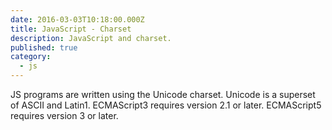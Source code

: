 ```yaml
---
date: 2016-03-03T10:18:00.000Z
title: JavaScript - Charset
description: JavaScript and charset.
published: true
category:
  - js
---
```



JS programs are written using the Unicode charset.
Unicode is a superset of ASCII and Latin1.
ECMAScript3 requires version 2.1 or later.
ECMAScript5 requires version 3 or later.
